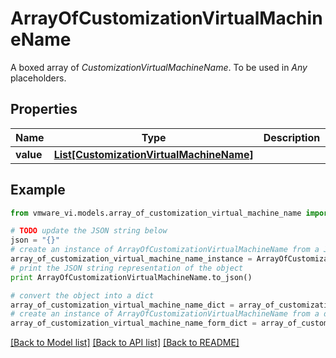 # ArrayOfCustomizationVirtualMachineName

A boxed array of *CustomizationVirtualMachineName*. To be used in *Any* placeholders. 

## Properties
Name | Type | Description | Notes
------------ | ------------- | ------------- | -------------
**value** | [**List[CustomizationVirtualMachineName]**](CustomizationVirtualMachineName.md) |  | 

## Example

```python
from vmware_vi.models.array_of_customization_virtual_machine_name import ArrayOfCustomizationVirtualMachineName

# TODO update the JSON string below
json = "{}"
# create an instance of ArrayOfCustomizationVirtualMachineName from a JSON string
array_of_customization_virtual_machine_name_instance = ArrayOfCustomizationVirtualMachineName.from_json(json)
# print the JSON string representation of the object
print ArrayOfCustomizationVirtualMachineName.to_json()

# convert the object into a dict
array_of_customization_virtual_machine_name_dict = array_of_customization_virtual_machine_name_instance.to_dict()
# create an instance of ArrayOfCustomizationVirtualMachineName from a dict
array_of_customization_virtual_machine_name_form_dict = array_of_customization_virtual_machine_name.from_dict(array_of_customization_virtual_machine_name_dict)
```
[[Back to Model list]](../README.md#documentation-for-models) [[Back to API list]](../README.md#documentation-for-api-endpoints) [[Back to README]](../README.md)


